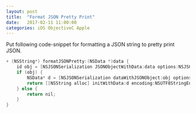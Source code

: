 ```yaml
---
layout: post
title:  "Format JSON Pretty Print"
date:   2017-02-11 11:00:00
categories: iOS ObjectiveC Apple
---
```


Put following code-snippet for formatting a JSON string to pretty print JSON.

```Objective-C
+ (NSString*) formatJSONPretty:(NSData *)data {
    id obj = [NSJSONSerialization JSONObjectWithData:data options:NSJSONReadingAllowFragments error:nil];
    if (obj) {
        NSData* d = [NSJSONSerialization dataWithJSONObject:obj options:NSJSONWritingPrettyPrinted error:nil];
        return [[NSString alloc] initWithData:d encoding:NSUTF8StringEncoding];
    } else {
        return nil;
    }
}
```
